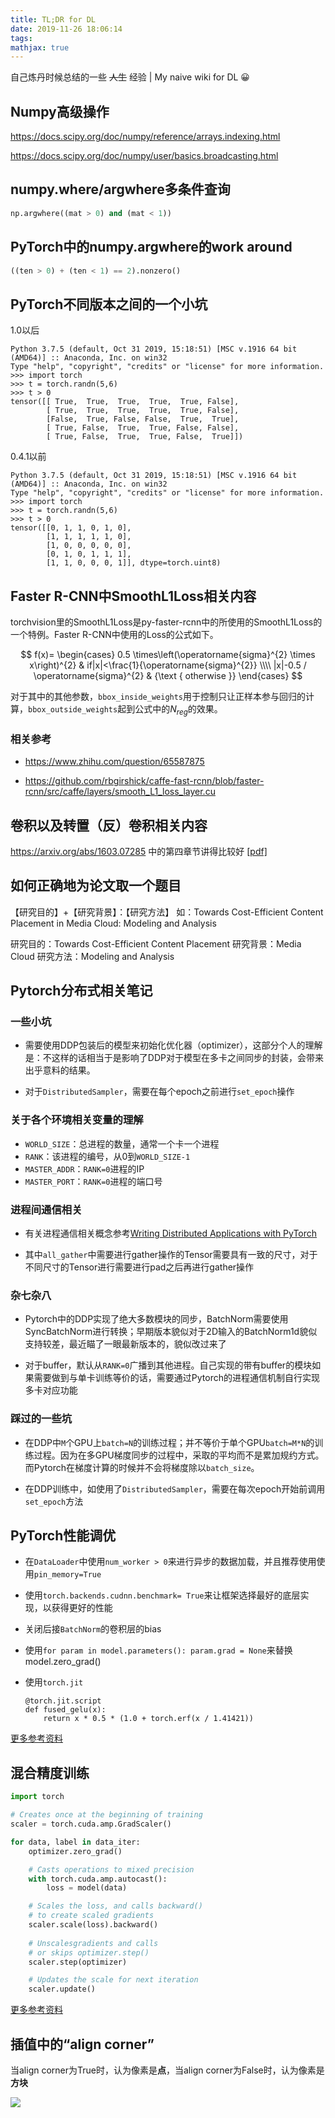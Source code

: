 ```yaml
---
title: TL;DR for DL
date: 2019-11-26 18:06:14
tags:
mathjax: true
---
```


自己炼丹时候总结的一些 ~~人生~~ 经验 | My naive wiki for DL 😀

<!-- more -->

Numpy高级操作
---

https://docs.scipy.org/doc/numpy/reference/arrays.indexing.html

https://docs.scipy.org/doc/numpy/user/basics.broadcasting.html

numpy.where/argwhere多条件查询
---

```python
np.argwhere((mat > 0) and (mat < 1))
```

PyTorch中的numpy.argwhere的work around
---

```python
((ten > 0) + (ten < 1) == 2).nonzero()
```

PyTorch不同版本之间的一个小坑
---

1.0以后
```
Python 3.7.5 (default, Oct 31 2019, 15:18:51) [MSC v.1916 64 bit (AMD64)] :: Anaconda, Inc. on win32
Type "help", "copyright", "credits" or "license" for more information.
>>> import torch
>>> t = torch.randn(5,6)
>>> t > 0
tensor([[ True,  True,  True,  True,  True, False],
        [ True,  True,  True,  True,  True, False],
        [False,  True, False, False,  True,  True],
        [ True, False,  True,  True, False, False],
        [ True, False,  True,  True, False,  True]])
```

0.4.1以前
```
Python 3.7.5 (default, Oct 31 2019, 15:18:51) [MSC v.1916 64 bit (AMD64)] :: Anaconda, Inc. on win32
Type "help", "copyright", "credits" or "license" for more information.
>>> import torch
>>> t = torch.randn(5,6)
>>> t > 0
tensor([[0, 1, 1, 0, 1, 0],
        [1, 1, 1, 1, 1, 0],
        [1, 0, 0, 0, 0, 0],
        [0, 1, 0, 1, 1, 1],
        [1, 1, 0, 0, 0, 1]], dtype=torch.uint8)
```

Faster R-CNN中SmoothL1Loss相关内容
---

torchvision里的SmoothL1Loss是py-faster-rcnn中的所使用的SmoothL1Loss的一个特例。Faster R-CNN中使用的Loss的公式如下。

$$
f(x)=
\begin{cases}
0.5 \times\left(\operatorname{sigma}^{2} \times x\right)^{2} & if|x|<\frac{1}{\operatorname{sigma}^{2}} \\\\
|x|-0.5 / \operatorname{sigma}^{2} & {\text { otherwise }}
\end{cases}
$$

对于其中的其他参数，`bbox_inside_weights`用于控制只让正样本参与回归的计算，`bbox_outside_weights`起到公式中的$N_{reg}$的效果。

### 相关参考

* https://www.zhihu.com/question/65587875

* https://github.com/rbgirshick/caffe-fast-rcnn/blob/faster-rcnn/src/caffe/layers/smooth_L1_loss_layer.cu

卷积以及转置（反）卷积相关内容
---

https://arxiv.org/abs/1603.07285 中的第四章节讲得比较好 [\[pdf\]](1603.07285.pdf)

如何正确地为论文取一个题目
---

【研究目的】+【研究背景】：【研究方法】
如：Towards Cost-Efficient Content Placement in Media Cloud: Modeling and Analysis

研究目的：Towards Cost-Efficient Content Placement
研究背景：Media Cloud
研究方法：Modeling and Analysis

Pytorch分布式相关笔记
---

### 一些小坑

* 需要使用DDP包装后的模型来初始化优化器（optimizer），这部分个人的理解是：不这样的话相当于是影响了DDP对于模型在多卡之间同步的封装，会带来出乎意料的结果。

* 对于`DistributedSampler`，需要在每个epoch之前进行`set_epoch`操作

### 关于各个环境相关变量的理解

* `WORLD_SIZE`：总进程的数量，通常一个卡一个进程
* `RANK`：该进程的编号，从0到`WORLD_SIZE-1`
* `MASTER_ADDR`：`RANK=0`进程的IP
* `MASTER_PORT`：`RANK=0`进程的端口号

### 进程间通信相关

* 有关进程通信相关概念参考[Writing Distributed Applications with PyTorch](https://pytorch.org/tutorials/intermediate/dist_tuto.html)

* 其中`all_gather`中需要进行gather操作的Tensor需要具有一致的尺寸，对于不同尺寸的Tensor进行需要进行pad之后再进行gather操作

### 杂七杂八

* Pytorch中的DDP实现了绝大多数模块的同步，BatchNorm需要使用SyncBatchNorm进行转换；早期版本貌似对于2D输入的BatchNorm1d貌似支持较差，最近瞄了一眼最新版本的，貌似改过来了

* 对于buffer，默认从`RANK=0`广播到其他进程。自己实现的带有buffer的模块如果需要做到与单卡训练等价的话，需要通过Pytorch的进程通信机制自行实现多卡对应功能

### 踩过的一些坑

* 在DDP中`M`个GPU上`batch=N`的训练过程；并不等价于单个GPU`batch=M*N`的训练过程。因为在多GPU梯度同步的过程中，采取的平均而不是累加规约方式。而Pytorch在梯度计算的时候并不会将梯度除以`batch_size`。

* 在DDP训练中，如使用了`DistributedSampler`，需要在每次epoch开始前调用`set_epoch`方法

PyTorch性能调优
---

* 在`DataLoader`中使用`num_worker > 0`来进行异步的数据加载，并且推荐使用使用`pin_memory=True`

* 使用`torch.backends.cudnn.benchmark= True`来让框架选择最好的底层实现，以获得更好的性能

* 关闭后接`BatchNorm`的卷积层的bias

* 使用`for param in model.parameters(): param.grad = None`来替换model.zero_grad()

* 使用`torch.jit`
  ```
  @torch.jit.script
  def fused_gelu(x):
      return x * 0.5 * (1.0 + torch.erf(x / 1.41421))
  ```

[更多参考资料](https://nvlabs.github.io/eccv2020-mixed-precision-tutorial/files/szymon_migacz-pytorch-performance-tuning-guide.pdf)

混合精度训练
---

```python
import torch

# Creates once at the beginning of training
scaler = torch.cuda.amp.GradScaler()

for data, label in data_iter:
	optimizer.zero_grad()

	# Casts operations to mixed precision
	with torch.cuda.amp.autocast():
		loss = model(data)

	# Scales the loss, and calls backward() 
	# to create scaled gradients
	scaler.scale(loss).backward()
	
	# Unscalesgradients and calls
	# or skips optimizer.step()
	scaler.step(optimizer)

	# Updates the scale for next iteration
	scaler.update()
```

[更多参考资料](https://nvlabs.github.io/eccv2020-mixed-precision-tutorial/files/dusan_stosic-training-neural-networks-with-tensor-cores.pdf)

插值中的“align corner”
---

当align corner为True时，认为像素是**点**，当align corner为False时，认为像素是**方块**


![](./align_corner.png)
